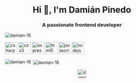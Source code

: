 <h1 align="center">Hi 👋, I'm Damián Pinedo</h1>
<h3 align="center">A passionate frontend developer</h3>

<p align="left"> <img src="https://komarev.com/ghpvc/?username=damian-16" alt="damian-16" /> </p>

<p align="left"><img src="https://devicons.github.io/devicon/devicon.git/icons/csharp/csharp-original.svg" alt="csharp" width="40" height="40"/> <img src="https://devicons.github.io/devicon/devicon.git/icons/css3/css3-original-wordmark.svg" alt="css3" width="40" height="40"/> <img src="https://devicons.github.io/devicon/devicon.git/icons/express/express-original-wordmark.svg" alt="express" width="40" height="40"/> <img src="https://devicons.github.io/devicon/devicon.git/icons/html5/html5-original-wordmark.svg" alt="html5" width="40" height="40"/> <img src="https://devicons.github.io/devicon/devicon.git/icons/javascript/javascript-original.svg" alt="javascript" width="40" height="40"/> <img src="https://devicons.github.io/devicon/devicon.git/icons/nodejs/nodejs-original-wordmark.svg" alt="nodejs" width="40" height="40"/></p><p><img align="left" src="https://github-readme-stats.vercel.app/api/top-langs/?username=damian-16&layout=compact&hide=html" alt="damian-16" /></p>

<p>&nbsp;<img align="center" src="https://github-readme-stats.vercel.app/api?username=damian-16&show_icons=true" alt="damian-16" /></p>

<p align="center">
<a href="https://linkedin.com/in/damian nicolas pinedo morganti" target="blank"><img align="center" src="https://cdn.jsdelivr.net/npm/simple-icons@3.0.1/icons/linkedin.svg" alt="damian nicolas pinedo morganti" height="30" width="30" /></a>
</p>
